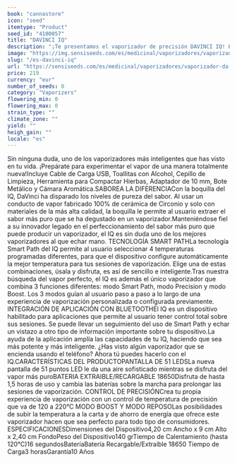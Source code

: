 ```yaml
---
book: "cannastore"
icon: "seed"
itemtype: "Product"
seed_id: "4100057"
title: "DAVINCI IQ"
description: "¡Te presentamos el vaporizador de precisión DAVINCI IQ! El mejor vaporizador pequeño del mundo con el mejor control de temperatura y batería, y tecnología Smart Path. Cómpralo aquí."
image: "https://img.sensiseeds.com/es/medicinal/vaporizadores/vaporizador-da-vinci-iq-image.png"
slug: "/es-davinci-iq"
url: "https://sensiseeds.com/es/medicinal/vaporizadores/vaporizador-da-vinci-iq?a_aid=cannastore"
price: 219
currency: "eur"
number_of_seeds: 0
category: "Vaporizers"
flowering_min: 0
flowering_max: 0
strain_type: ""
climate_zone: ""
yield: ""
heigh_gain: ""
locale: "es"
---
```

Sin ninguna duda, uno de los vaporizadores más inteligentes que has visto en tu vida. ¡Prepárate para experimentar el vapor de una manera totalmente nueva!Incluye Cable de Carga USB, Toallitas con Alcohol, Cepillo de Limpieza, Herramienta para Compactar Hierbas, Adaptador de 10 mm, Bote Metálico y Cámara Aromática.SABOREA LA DIFERENCIACon la boquilla del IQ, DaVinci ha disparado los niveles de pureza del sabor. Al usar un conducto de vapor fabricado 100% de cerámica de Circonio y solo con materiales de la más alta calidad, la boquilla le permite al usuario extraer el sabor más puro que se ha degustado en un vaporizador.Manteniéndose fiel a su innovador legado en el perfeccionamiento del sabor más puro que puede producir un vaporizador, el IQ es sin duda uno de los mejores vaporizadores al que echar mano. TECNOLOGÍA SMART PATHLa tecnología Smart Path del IQ permite al usuario seleccionar 4 temperaturas programadas diferentes, para que el dispositivo configure automáticamente la mejor temperatura para tus sesiones de vaporización. Elige una de estas combinaciones, úsala y disfruta, es así de sencillo e inteligente.Tras nuestra búsqueda del vapor perfecto, el IQ es además el único vaporizador que combina 3 funciones diferentes: modo Smart Path, modo Precision y modo Boost. Los 3 modos guían al usuario paso a paso a lo largo de una experiencia de vaporización personalizada o configurada previamente. INTEGRACIÓN DE APLICACIÓN CON BLUETOOTHEl IQ es un dispositivo habilitado para aplicaciones que permite al usuario tener control total sobre sus sesiones. Se puede llevar un seguimiento del uso de Smart Path y echar un vistazo a otro tipo de información importante sobre tu dispositivo.La ayuda de la aplicación amplía las capacidades de tu IQ, haciendo que sea más potente y más inteligente. ¿Has visto algún vaporizador que se encienda usando el teléfono? Ahora tú puedes hacerlo con el IQ.CARACTERÍSTICAS DEL PRODUCTOPANTALLA DE 51 LEDSLa nueva pantalla de 51 puntos LED le da una aire sofisticado mientras se disfruta del vapor más puroBATERIA EXTRAIBLE/RECARGABLE 18650Disfruta de hasta 1,5 horas de uso y cambia las baterías sobre la marcha para prolongar las sesiones de vaporización. CONTROL DE PRECISIÓNCrea tu propia experiencia de vaporización con un control de temperatura de precisión que va de 120 a 220°C MODO BOOST Y MODO REPOSOLas posibilidades de subir la temperatura a la carta y de ahorro de energía que ofrece este vaporizador hacen que sea perfecto para todo tipo de consumidores. ESPECIFICACIONESDimensiones del Dispositivo4,20 cm Ancho x 9 cm Alto x 2,40 cm FondoPeso del Dispositivo140 grTiempo de Calentamiento (hasta 120°C)16 segundosBateríaBatería Recargable/Extraíble 18650 Tiempo de Carga3 horasGarantía10 Años
